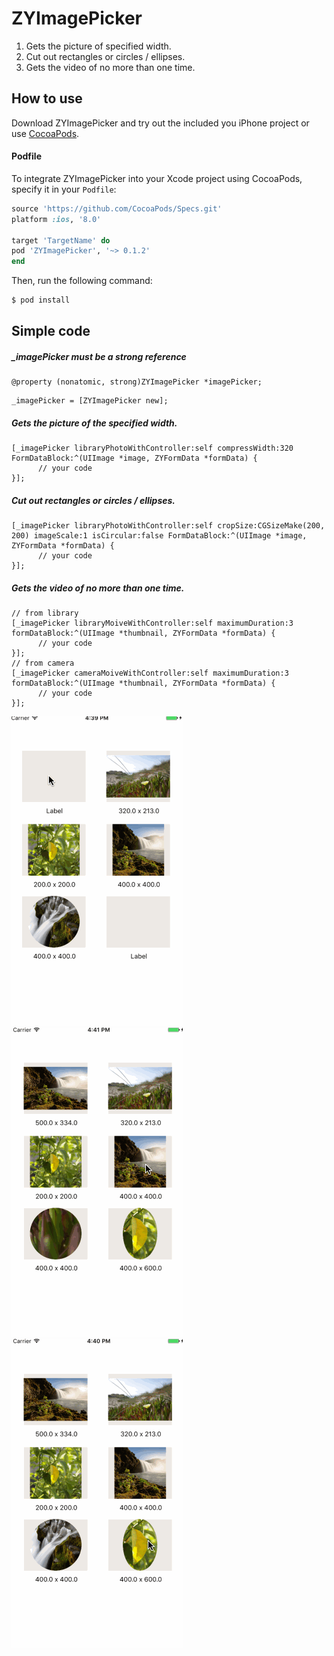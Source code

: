 # ZYImagePicker

1. Gets the picture of specified width.
2. Cut out rectangles or circles / ellipses.
3. Gets the video of no more than one time.

## How to use
Download ZYImagePicker and try out the included you iPhone project or use [CocoaPods](http://cocoapods.org).

#### Podfile

To integrate ZYImagePicker into your Xcode project using CocoaPods, specify it in your `Podfile`:

```ruby
source 'https://github.com/CocoaPods/Specs.git'
platform :ios, '8.0'

target 'TargetName' do
pod 'ZYImagePicker', '~> 0.1.2'
end
```

Then, run the following command:

```bash
$ pod install
```

## Simple code

##### _imagePicker must be a strong reference
```objc
@property (nonatomic, strong)ZYImagePicker *imagePicker;
```

```objc
_imagePicker = [ZYImagePicker new];
```

##### Gets the picture of the specified width.
```objc
[_imagePicker libraryPhotoWithController:self compressWidth:320 FormDataBlock:^(UIImage *image, ZYFormData *formData) {
      // your code
}];
```

##### Cut out rectangles or circles / ellipses.
```objc
[_imagePicker libraryPhotoWithController:self cropSize:CGSizeMake(200, 200) imageScale:1 isCircular:false FormDataBlock:^(UIImage *image, ZYFormData *formData) {
      // your code
}];
```

##### Gets the video of no more than one time.
```objc
// from library
[_imagePicker libraryMoiveWithController:self maximumDuration:3 formDataBlock:^(UIImage *thumbnail, ZYFormData *formData) {
      // your code
}];
// from camera
[_imagePicker cameraMoiveWithController:self maximumDuration:3 formDataBlock:^(UIImage *thumbnail, ZYFormData *formData) {
      // your code
}];
```

![image](https://github.com/Yanyinghenmei/ZYImagePicker/raw/master/gifs/image.gif)
![image](https://github.com/Yanyinghenmei/ZYImagePicker/raw/master/gifs/image2.gif)
![image](https://github.com/Yanyinghenmei/ZYImagePicker/raw/master/gifs/image3.gif)
